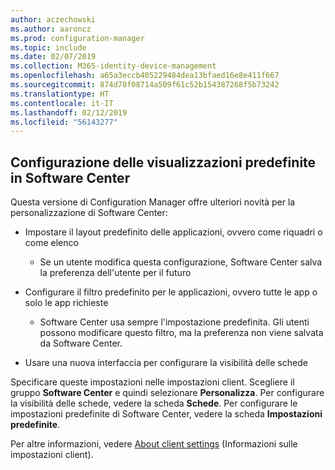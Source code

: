 ```yaml
---
author: aczechowski
ms.author: aaroncz
ms.prod: configuration-manager
ms.topic: include
ms.date: 02/07/2019
ms.collection: M365-identity-device-management
ms.openlocfilehash: a65a3eccb405229484dea13bfaed16e8e411f667
ms.sourcegitcommit: 874d78f08714a509f61c52b154387268f5b73242
ms.translationtype: HT
ms.contentlocale: it-IT
ms.lasthandoff: 02/12/2019
ms.locfileid: "56143277"
---
```

## <a name="bkmk_swctr"></a> Configurazione delle visualizzazioni predefinite in Software Center
<!--3612112-->

Questa versione di Configuration Manager offre ulteriori novità per la personalizzazione di Software Center:
 
- Impostare il layout predefinito delle applicazioni, ovvero come riquadri o come elenco  

    - Se un utente modifica questa configurazione, Software Center salva la preferenza dell'utente per il futuro  

- Configurare il filtro predefinito per le applicazioni, ovvero tutte le app o solo le app richieste  

    - Software Center usa sempre l'impostazione predefinita. Gli utenti possono modificare questo filtro, ma la preferenza non viene salvata da Software Center.  

- Usare una nuova interfaccia per configurare la visibilità delle schede  

Specificare queste impostazioni nelle impostazioni client. Scegliere il gruppo **Software Center** e quindi selezionare **Personalizza**. Per configurare la visibilità delle schede, vedere la scheda **Schede**. Per configurare le impostazioni predefinite di Software Center, vedere la scheda **Impostazioni predefinite**. 

Per altre informazioni, vedere [About client settings](/sccm/core/clients/deploy/about-client-settings#software-center) (Informazioni sulle impostazioni client).

